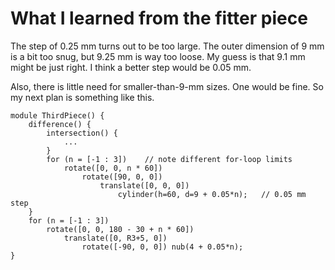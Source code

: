 # What I learned from the fitter piece

The step of 0.25 mm turns out to be too large. The outer dimension
of 9 mm is a bit too snug, but 9.25 mm is way too loose. My guess is
that 9.1 mm might be just right. I think a better step would be 0.05 mm.

Also, there is little need for smaller-than-9-mm sizes. One would be
fine. So my next plan is something like this.

    module ThirdPiece() {
        difference() {
            intersection() {
                ...
            }
            for (n = [-1 : 3])    // note different for-loop limits
                rotate([0, 0, n * 60])
                    rotate([90, 0, 0])
                        translate([0, 0, 0])
                            cylinder(h=60, d=9 + 0.05*n);   // 0.05 mm step
        }
        for (n = [-1 : 3])
            rotate([0, 0, 180 - 30 + n * 60])
                translate([0, R3+5, 0])
                    rotate([-90, 0, 0]) nub(4 + 0.05*n);
    }
